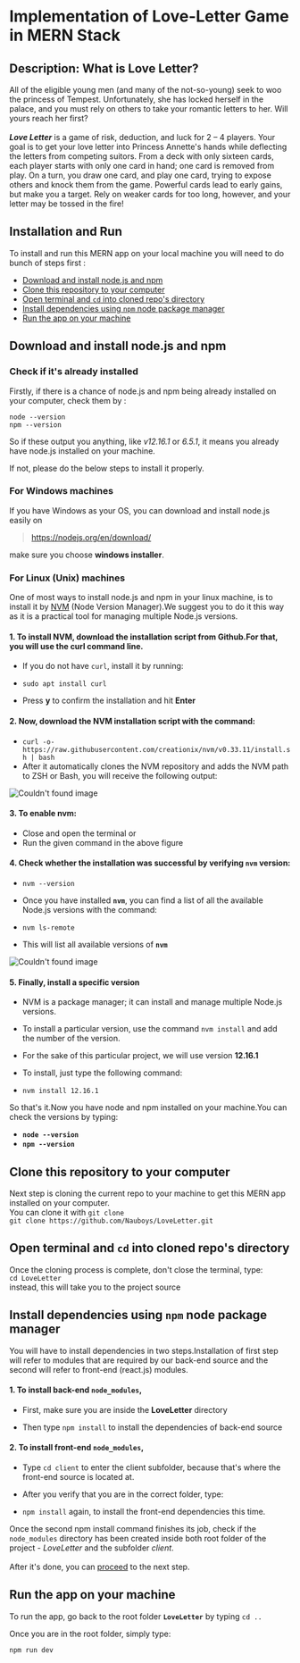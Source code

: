 # Implementation of Love-Letter Game in MERN Stack 

## Description: What is Love Letter?
All of the eligible young men (and many of the not-so-young) seek to woo the princess of Tempest. Unfortunately, she has locked herself in the palace, and you must rely on others to take your romantic letters to her. Will yours reach her first? <br /><br />
***Love Letter*** is a game of risk, deduction, and luck for 2 – 4 players. Your goal is to get your love letter into Princess Annette's hands while deflecting the letters from competing suitors. From a deck with only sixteen cards, each player starts with only one card in hand; one card is removed from play. On a turn, you draw one card, and play one card, trying to expose others and knock them from the game. Powerful cards lead to early gains, but make you a target. Rely on weaker cards for too long, however, and your letter may be tossed in the fire!

## Installation and Run
To install and run this MERN app on your local machine you will need to do bunch of steps first :
- [Download and install node.js and npm](#download)
- [Clone this repository to your computer](#clone)
- [Open terminal and `cd` into cloned repo's directory](#open)
- [Install dependencies using `npm` node package manager](#dependencies)
- [Run the app on your machine](#run)


## Download and install node.js and npm
### Check if it's already installed
Firstly, if there is a chance of node.js and npm being already installed on your computer, check them by :
```
node --version
npm --version
```
So if these output you anything, like *v12.16.1* or *6.5.1*, it means you already have node.js installed on your machine.

If not, please do the below steps to install it properly.

### For Windows machines
If you have Windows as your OS, you can download and install node.js easily on
> https://nodejs.org/en/download/

make sure you choose **windows installer**.

### For Linux (Unix) machines
One of most ways to install node.js and npm in your linux machine, is to install it by [NVM](https://github.com/nvm-sh/nvm) (Node Version Manager).We suggest you to do it this way as it is a practical tool for managing multiple Node.js versions. 
#### 1. To install NVM, download the installation script from Github.For that, you will use the curl command line.
   - If you do not have `curl`, install it by running:
   
   - `sudo apt install curl`
   
   - Press **y** to confirm the installation and hit **Enter**
   
#### 2. Now, download the NVM installation script with the command:
   - `curl -o- https://raw.githubusercontent.com/creationix/nvm/v0.33.11/install.sh | bash`
   - After it automatically clones the NVM repository and adds the NVM path to ZSH or Bash, you will receive the        following output:
   
![Couldn't found image](https://phoenixnap.com/kb/wp-content/uploads/2019/03/download-nvm-installation-script.png   'NVM post-installation output')

#### 3. To **enable nvm**:
   - Close and open the terminal or
   - Run the given command in the above figure

#### 4. Check whether the installation was successful by verifying `nvm` version:
   - `nvm --version`
   
   - Once you have installed **`nvm`**, you can find a list of all the available Node.js versions with the command: 
   
   - `nvm ls-remote`
   
   - This will list all available versions of **`nvm`**
   
![Couldn't found image](https://phoenixnap.com/kb/wp-content/uploads/2019/03/list-available-nvm-versions.png 'Output of the comment nvm ls-remote')

#### 5. Finally, install a specific version
   - NVM is a package manager; it can install and manage multiple Node.js versions.
   
   - To install a particular version, use the command `nvm install` and add the number of the version.
   
   - For the sake of this particular project, we will use version **12.16.1**
   
   - To install, just type the following command:
   
   - `nvm install 12.16.1`
   
So that's it.Now you have node and npm installed on your machine.You can check the versions by typing:
- **`node --version`**
- **`npm --version`**



## Clone this repository to your computer
Next step is cloning the current repo to your machine to get this MERN app installed on your computer. <br />
You can clone it with `git clone` <br />
`git clone https://github.com/Nauboys/LoveLetter.git`



## Open terminal and `cd` into cloned repo's directory
Once the cloning process is complete, don't close the terminal, type: <br />
`cd LoveLetter` <br />
instead, this will take you to the project source



## Install dependencies using `npm` node package manager
You will have to install dependencies in two steps.Installation of first step will refer to modules that are required by our back-end source and the second will refer to front-end (react.js) modules.<br /> 
#### 1. To install back-end `node_modules`,
   - First, make sure you are inside the **LoveLetter** directory
   
   - Then type `npm install` to install the dependencies of back-end source
#### 2. To install front-end `node_modules`,
        
   - Type `cd client` to enter the client subfolder, because that's where the front-end source is located at.
        
   - After you verify that you are in the correct folder, type:
   
   - `npm install` again, to install the front-end dependencies this time.

Once the second npm install command finishes its job, check if the `node_modules` directory has been created inside both root folder of the project - *LoveLetter* and the subfolder *client*. <br /><br />
After it's done, you can [proceed](#run) to the next step.



## Run the app on your machine
To run the app, go back to the root folder **`LoveLetter`** by typing `cd ..`

Once you are in the root folder, simply type:

`npm run dev`
